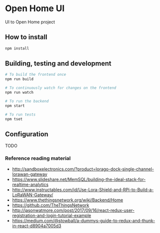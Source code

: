 # Open Home UI
UI to Open Home project

## How to install

```bash
npm install
```

## Building, testing and development

```bash
# To build the frontend once
npm run build

# To continuously watch for changes on the frontend
npm run watch

# To run the backend
npm start

# To run tests
npm tset
```

## Configuration
TODO

### Reference reading material
* http://sandboxelectronics.com/?product=lorago-dock-single-channel-lorawan-gateway
* https://www.slideshare.net/MemSQL/building-the-ideal-stack-for-realtime-analytics
* http://www.instructables.com/id/Use-Lora-Shield-and-RPi-to-Build-a-LoRaWAN-Gateway/
* https://www.thethingsnetwork.org/wiki/Backend/Home
* https://github.com/TheThingsNetwork
* http://jasonwatmore.com/post/2017/09/16/react-redux-user-registration-and-login-tutorial-example
* https://medium.com/@stowball/a-dummys-guide-to-redux-and-thunk-in-react-d8904a7005d3
